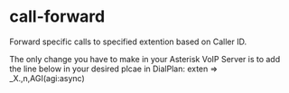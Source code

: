 # call-forward
Forward specific calls to specified extention based on Caller ID.

The only change you have to make in your Asterisk VoIP Server is to add the line below in your desired plcae in DialPlan:
exten => _X.,n,AGI(agi:async)

